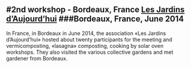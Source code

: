 #2nd workshop - Bordeaux, France
[Les Jardins d’Aujourd’hui](http://association-les-jardins-daujourdhui.asso-web.com/)
###Bordeaux, France, June 2014
---
In France, in Bordeaux in June 2014, the association «Les Jardins d’Aujourd’hui» hosted about twenty participants for the meeting and vermicomposting, «lasagna» composting, cooking by solar oven workshops. They also visited the various collective gardens and met gardener from Bordeaux.
